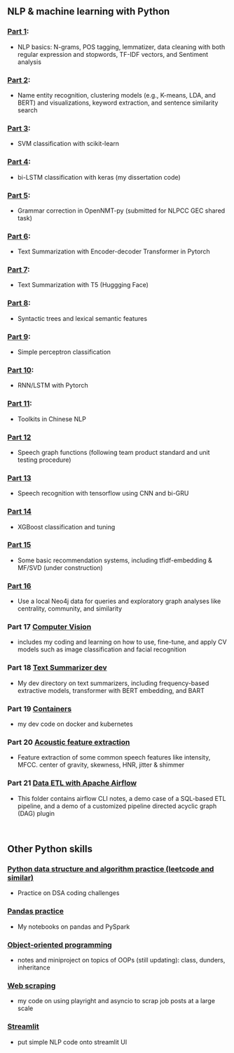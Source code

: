 ## NLP & machine learning with Python

### [Part 1](https://github.com/daywatch/Python/blob/main/P1_NLP_showcase.ipynb):
- NLP basics: N-grams, POS tagging, lemmatizer, data cleaning with both regular expression and stopwords, TF-IDF vectors, and Sentiment analysis

### [Part 2](https://github.com/daywatch/Python/blob/main/P2_NLP_showcase.ipynb): 
- Name entity recognition, clustering models (e.g., K-means, LDA, and BERT) and visualizations, keyword extraction, and sentence similarity search

### [Part 3](https://github.com/daywatch/Python/blob/main/P3_SVM_classification.ipynb):
- SVM classification with scikit-learn

### [Part 4](https://github.com/daywatch/Python/blob/main/P4_classification_keras.py):
- bi-LSTM classification with keras (my dissertation code)

### [Part 5](https://github.com/daywatch/Python/blob/main/P5_openNMTpy_transformer.txt):
- Grammar correction in OpenNMT-py (submitted for NLPCC GEC shared task)

### [Part 6](https://github.com/daywatch/Python/blob/main/P6_pytorch_transformerpy.py):
- Text Summarization with Encoder-decoder Transformer in Pytorch

### [Part 7](https://github.com/daywatch/Python/blob/main/P7_T5_HuggingFace.ipynb): 
- Text Summarization with T5 (Huggging Face)

### [Part 8](https://github.com/daywatch/Python/blob/main/P8_NLP_showcase.ipynb):
- Syntactic trees and lexical semantic features

### [Part 9](https://github.com/daywatch/Python/blob/main/P9_Perceptron_classification.ipynb): 
- Simple perceptron classification

### [Part 10](https://github.com/daywatch/Python/blob/main/P10_LSTM_with_Pytorch.ipynb):
- RNN/LSTM with Pytorch

### [Part 11](https://github.com/daywatch/Python/blob/main/P11_ChineseNLP.ipynb):
- Toolkits in Chinese NLP

### [Part 12](https://github.com/daywatch/Python/blob/main/P12_speechgraph_class_and_unit_tests_.py)
- Speech graph functions (following team product standard and unit testing procedure)

### [Part 13](https://github.com/daywatch/Python/blob/main/P13_tensorflow_speech_recognition_CNN_biGRU.ipynb)
- Speech recognition with tensorflow using CNN and bi-GRU

### [Part 14](https://github.com/daywatch/Python/blob/main/P14_XGBoost_and_autotuning.ipynb)
- XGBoost classification and tuning

### [Part 15](https://github.com/daywatch/Python/tree/main/P15_applied_recommendor_system)
- Some basic recommendation systems, including tfidf-embedding & MF/SVD (under construction)

### [Part 16](https://github.com/daywatch/Python/blob/main/P16_knowledge_graph_analyses.ipynb)
- Use a local Neo4j data for queries and exploratory graph analyses like centrality, community, and similarity

### Part 17 [**Computer Vision**](https://github.com/daywatch/Python/tree/main/computer_vision)
- includes my coding and learning on how to use, fine-tune, and apply CV models such as image classification and facial recognition

### Part 18 [Text Summarizer dev](https://github.com/daywatch/Python/tree/main/text_summarizer_dev)
- My dev directory on text summarizers, including frequency-based extractive models, transformer with BERT embedding, and BART

### Part 19 [**Containers**](https://github.com/daywatch/Python/tree/main/P19_docker_and_kubernetes)
- my dev code on docker and kubernetes

### Part 20 [**Acoustic feature extraction**](https://github.com/daywatch/Python/blob/main/P20_common_acoustic_features.ipynb)
- Feature extraction of some common speech features like intensity, MFCC. center of gravity, skewness, HNR, jitter & shimmer

### Part 21 [**Data ETL with Apache Airflow**](https://github.com/daywatch/Python/tree/main/P21_airflow_orchestration_practice)
- This folder contains airflow CLI notes, a demo case of a SQL-based ETL pipeline, and a demo of a customized pipeline directed acyclic graph (DAG) plugin

<br>

## Other Python skills

### [Python data structure and algorithm practice (leetcode and similar)](https://github.com/daywatch/Python/tree/main/leetcode_problems_practice)
- Practice on DSA coding challenges

### [Pandas practice](https://github.com/daywatch/Python/tree/main/pandas)
- My notebooks on pandas and PySpark

### [Object-oriented programming](https://github.com/daywatch/Python/tree/main/object_oriented_programming)
- notes and miniproject on topics of OOPs (still updating): class, dunders, inheritance

### [Web scraping](https://github.com/daywatch/Python/tree/main/web_scraping)
- my code on using playright and asyncio to scrap job posts at a large scale

### [Streamlit](https://github.com/daywatch/Python/tree/main/streamlit)
- put simple NLP code onto streamlit UI

<br />
